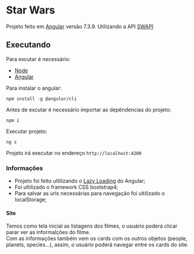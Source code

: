 # Star Wars

Projeto feito em [Angular](https://angular.io) versão 7.3.9. Utilizando a API [SWAPI](https://swapi.co)

## Executando

Para excutar é necessário:
* [Node](https://nodejs.org/en/)
* [Angular](https://angular.io)

Para instalar o angular:
```
npm install -g @angular/cli
```
Antes de excutar é necessário importar as depêndencias do projeto:
```
npm i
```
Executar projeto:
```
ng s
```
Projeto irá executar no endereço `http://localhost:4200`

### Informações

* Projeto foi feito ultilizando o [Lazy Loading](https://angular.io/guide/lazy-loading-ngmodules) do Angular;
* Foi ultilizado o framework CSS bootstrap4;
* Para salvar as urls necessárias para navegação foi ultilizado o localStorage;

#### Site

Temos como tela inicial as listagens dos filmes, o usuário poderá clicar parar ver as informalções do filme. <br/>
Com as informações também vem os cards com os outros objetos (people, planets, species...), assim, o usuário poderá navegar entre os cards do site.
